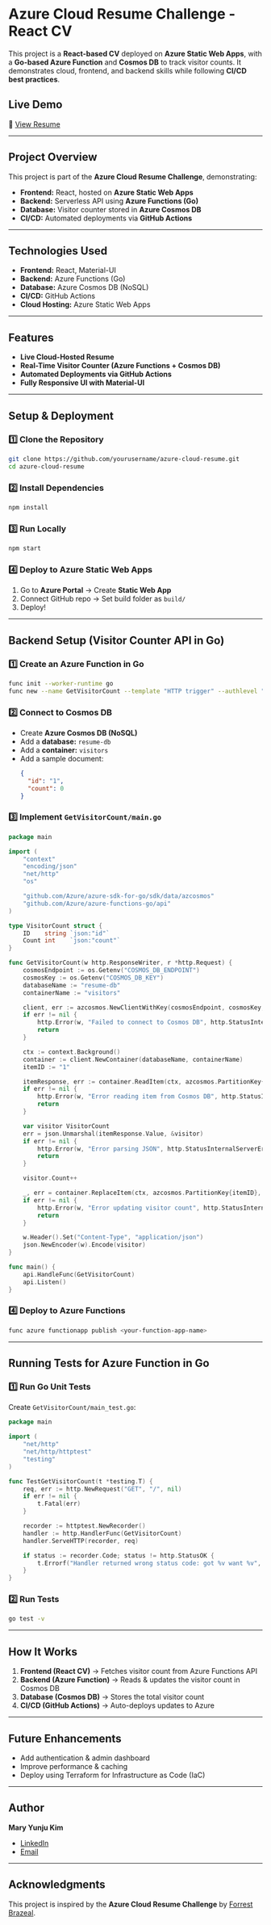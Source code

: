 # Azure Cloud Resume Challenge - React CV

This project is a **React-based CV** deployed on **Azure Static Web Apps**, with a **Go-based Azure Function** and **Cosmos DB** to track visitor counts. It demonstrates cloud, frontend, and backend skills while following **CI/CD best practices**.

## Live Demo
🔗 [View Resume](https://your-azure-static-web-app-url)

---

## Project Overview
This project is part of the **Azure Cloud Resume Challenge**, demonstrating:
- **Frontend:** React, hosted on **Azure Static Web Apps**
- **Backend:** Serverless API using **Azure Functions (Go)**
- **Database:** Visitor counter stored in **Azure Cosmos DB**
- **CI/CD:** Automated deployments via **GitHub Actions**

---

## Technologies Used
- **Frontend:** React, Material-UI
- **Backend:** Azure Functions (Go)
- **Database:** Azure Cosmos DB (NoSQL)
- **CI/CD:** GitHub Actions
- **Cloud Hosting:** Azure Static Web Apps

---

## Features
- **Live Cloud-Hosted Resume**
- **Real-Time Visitor Counter (Azure Functions + Cosmos DB)**
- **Automated Deployments via GitHub Actions**
- **Fully Responsive UI with Material-UI**

---

## Setup & Deployment
### 1️⃣ Clone the Repository
```sh
git clone https://github.com/yourusername/azure-cloud-resume.git
cd azure-cloud-resume
```
### 2️⃣ Install Dependencies
```sh
npm install
```
### 3️⃣ Run Locally
```sh
npm start
```
### 4️⃣ Deploy to Azure Static Web Apps
1. Go to **Azure Portal** → Create **Static Web App**
2. Connect GitHub repo → Set build folder as `build/`
3. Deploy!

---

## Backend Setup (Visitor Counter API in Go)
### 1️⃣ Create an Azure Function in Go
```sh
func init --worker-runtime go
func new --name GetVisitorCount --template "HTTP trigger" --authlevel "anonymous"
```
### 2️⃣ Connect to Cosmos DB
- Create **Azure Cosmos DB (NoSQL)**
- Add a **database:** `resume-db`
- Add a **container:** `visitors`
- Add a sample document:
  ```json
  {
    "id": "1",
    "count": 0
  }
  ```
### 3️⃣ Implement `GetVisitorCount/main.go`
```go
package main

import (
	"context"
	"encoding/json"
	"net/http"
	"os"

	"github.com/Azure/azure-sdk-for-go/sdk/data/azcosmos"
	"github.com/Azure/azure-functions-go/api"
)

type VisitorCount struct {
	ID    string `json:"id"`
	Count int    `json:"count"`
}

func GetVisitorCount(w http.ResponseWriter, r *http.Request) {
	cosmosEndpoint := os.Getenv("COSMOS_DB_ENDPOINT")
	cosmosKey := os.Getenv("COSMOS_DB_KEY")
	databaseName := "resume-db"
	containerName := "visitors"

	client, err := azcosmos.NewClientWithKey(cosmosEndpoint, cosmosKey, nil)
	if err != nil {
		http.Error(w, "Failed to connect to Cosmos DB", http.StatusInternalServerError)
		return
	}

	ctx := context.Background()
	container := client.NewContainer(databaseName, containerName)
	itemID := "1"

	itemResponse, err := container.ReadItem(ctx, azcosmos.PartitionKey{itemID}, itemID, nil)
	if err != nil {
		http.Error(w, "Error reading item from Cosmos DB", http.StatusInternalServerError)
		return
	}

	var visitor VisitorCount
	err = json.Unmarshal(itemResponse.Value, &visitor)
	if err != nil {
		http.Error(w, "Error parsing JSON", http.StatusInternalServerError)
		return
	}

	visitor.Count++

	_, err = container.ReplaceItem(ctx, azcosmos.PartitionKey{itemID}, itemID, visitor, nil)
	if err != nil {
		http.Error(w, "Error updating visitor count", http.StatusInternalServerError)
		return
	}

	w.Header().Set("Content-Type", "application/json")
	json.NewEncoder(w).Encode(visitor)
}

func main() {
	api.HandleFunc(GetVisitorCount)
	api.Listen()
}
```
### 4️⃣ Deploy to Azure Functions
```sh
func azure functionapp publish <your-function-app-name>
```

---

## Running Tests for Azure Function in Go
### 1️⃣ Run Go Unit Tests
Create `GetVisitorCount/main_test.go`:
```go
package main

import (
	"net/http"
	"net/http/httptest"
	"testing"
)

func TestGetVisitorCount(t *testing.T) {
	req, err := http.NewRequest("GET", "/", nil)
	if err != nil {
		t.Fatal(err)
	}

	recorder := httptest.NewRecorder()
	handler := http.HandlerFunc(GetVisitorCount)
	handler.ServeHTTP(recorder, req)

	if status := recorder.Code; status != http.StatusOK {
		t.Errorf("Handler returned wrong status code: got %v want %v", status, http.StatusOK)
	}
}
```
### 2️⃣ Run Tests
```sh
go test -v
```

---

## How It Works
1. **Frontend (React CV)** → Fetches visitor count from Azure Functions API
2. **Backend (Azure Function)** → Reads & updates the visitor count in Cosmos DB
3. **Database (Cosmos DB)** → Stores the total visitor count
4. **CI/CD (GitHub Actions)** → Auto-deploys updates to Azure

---

## Future Enhancements
- Add authentication & admin dashboard
- Improve performance & caching
- Deploy using Terraform for Infrastructure as Code (IaC)

---

## Author
**Mary Yunju Kim**
- [LinkedIn](https://linkedin.com/in/mary-yunju-kim-610002123)
- [Email](mailto:maryunjukim@gmail.com)

---

## Acknowledgments
This project is inspired by the **Azure Cloud Resume Challenge** by [Forrest Brazeal](https://cloudresumechallenge.dev/).

